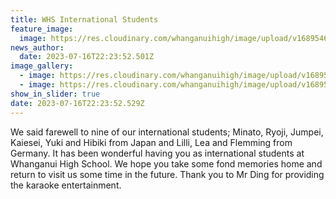 ```yaml
---
title: WHS International Students
feature_image:
  image: https://res.cloudinary.com/whanganuihigh/image/upload/v1689546359/News/International_students_July_2023.jpg
news_author:
  date: 2023-07-16T22:23:52.501Z
image_gallery:
  - image: https://res.cloudinary.com/whanganuihigh/image/upload/v1689546339/News/International_students_6.jpg
  - image: https://res.cloudinary.com/whanganuihigh/image/upload/v1689546319/News/Internation_students_3.jpg
show_in_slider: true
date: 2023-07-16T22:23:52.529Z
---
```



We said farewell to nine of our international students; Minato, Ryoji, Jumpei, Kaiesei, Yuki and Hibiki from Japan and Lilli, Lea and Flemming [](<>)from Germany. It has been wonderful having you as international students at Whanganui High School. We hope you take some fond memories home and return to visit us some time in the future. Thank you to Mr Ding for providing the karaoke entertainment.
